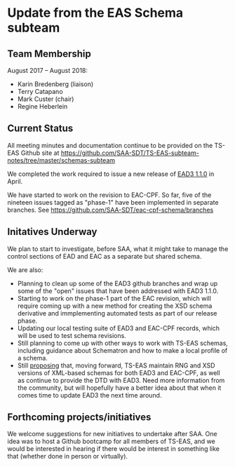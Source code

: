 # Update from the EAS Schema subteam

## Team Membership

August 2017 – August 2018:
- Karin Bredenberg (liaison)
- Terry Catapano
- Mark Custer (chair)
- Regine Heberlein

## Current Status

All meeting minutes and documentation continue to be provided on the TS-EAS Github site at <https://github.com/SAA-SDT/TS-EAS-subteam-notes/tree/master/schemas-subteam>

We completed the work required to issue a new release of [EAD3 1.1.0](https://github.com/SAA-SDT/EAD3/releases/tag/v1.1.0) in April.

We have started to work on the revision to EAC-CPF.  So far, five of the nineteen issues tagged as "phase-1" have been implemented in separate branches.  See https://github.com/SAA-SDT/eac-cpf-schema/branches

## Initatives Underway

We plan to start to investigate, before SAA, what it might take to manage the control sections of EAD and EAC as a separate but shared schema.

We are also:
- Planning to clean up some of the EAD3 github branches and wrap up some of the "open" issues that have been addressed with EAD3 1.1.0.
- Starting to work on the phase-1 part of the EAC revision, which will require coming up with a new method for creating the XSD schema derivative and immplementing automated tests as part of our release phase.
- Updating our local testing suite of EAD3 and EAC-CPF records, which will be used to test schema revisions.
- Still planning to come up with other ways to work with TS-EAS schemas, including guidance about Schematron and how to make a local profile of a schema.
- Still [proposing](https://docs.google.com/document/d/1eNvdOet-Q6-u_K1K8kBd4qPqXRJNn54r054e4b72uO8/edit?usp=sharing "Draft Proposal on Google Drive") that, moving forward, TS-EAS maintain RNG and XSD versions of XML-based schemas for both EAD3 and EAC-CPF, as well as continue to provide the DTD with EAD3. Need more information from the community, but will hopefully have a better idea about that when it comes time to update EAD3 the next time around.


## Forthcoming projects/initiatives

We welcome suggestions for new initiatives to undertake after SAA. One idea was to host a Github bootcamp for all members of TS-EAS, and we would be interested in hearing if there would be interest in something like that (whether done in person or virtually).



